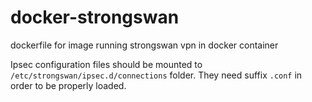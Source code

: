 # docker-strongswan
dockerfile for image running strongswan vpn in docker container

Ipsec configuration files should be mounted to `/etc/strongswan/ipsec.d/connections` folder. They need suffix `.conf` in order to be properly loaded.
